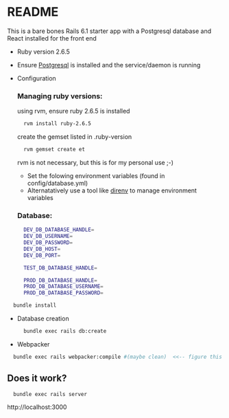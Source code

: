 # README

This is a bare bones Rails 6.1 starter app with a Postgresql database and React installed for the front end

* Ruby version
  2.6.5

* Ensure [Postgresql](https://www.postgresql.org/) is installed and the service/daemon is running

* Configuration
  ### Managing ruby versions:
  using rvm, ensure ruby 2.6.5 is installed
  ```bash
    rvm install ruby-2.6.5
  ```
  create the gemset listed in .ruby-version
  ```bash
    rvm gemset create et
  ```

  rvm is not necessary, but this is for my personal use ;-)

  - Set the folowing environment variables (found in config/database.yml)
  - Alternatatively use a tool like [direnv](https://direnv.net/) to manage environment variables

  ### Database:
  ```bash
    DEV_DB_DATABASE_HANDLE=
    DEV_DB_USERNAME=
    DEV_DB_PASSWORD=
    DEV_DB_HOST=
    DEV_DB_PORT=

    TEST_DB_DATABASE_HANDLE=

    PROD_DB_DATABASE_HANDLE=
    PROD_DB_DATABASE_USERNAME=
    PROD_DB_DATABASE_PASSWORD=
  ```

```bash
  bundle install
```

* Database creation
  ```bash
    bundle exec rails db:create
  ```

* Webpacker
```bash
  bundle exec rails webpacker:compile #(maybe clean)  <<-- figure this one out
```

## Does it work?
  ```bash
    bundle exec rails server
  ```
  http://localhost:3000
